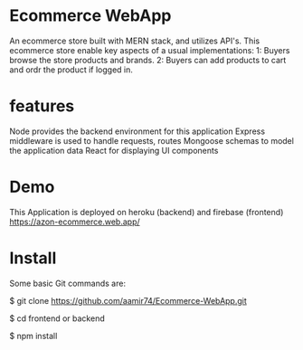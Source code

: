 # Ecommerce WebApp
An ecommerce store built with MERN stack, and utilizes API's. This ecommerce store enable key aspects of a usual implementations:
1: Buyers browse the store products and brands.
2: Buyers can add products to cart and ordr the product if logged in.

 # features
Node provides the backend environment for this application
Express middleware is used to handle requests, routes
Mongoose schemas to model the application data
React for displaying UI components

# Demo 
This Application is deployed on heroku (backend) and firebase (frontend)
https://azon-ecommerce.web.app/

# Install
Some basic Git commands are:

$ git clone  https://github.com/aamir74/Ecommerce-WebApp.git

$ cd frontend or backend

$ npm install
